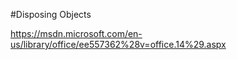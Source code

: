 ﻿#Disposing Objects

https://msdn.microsoft.com/en-us/library/office/ee557362%28v=office.14%29.aspx

